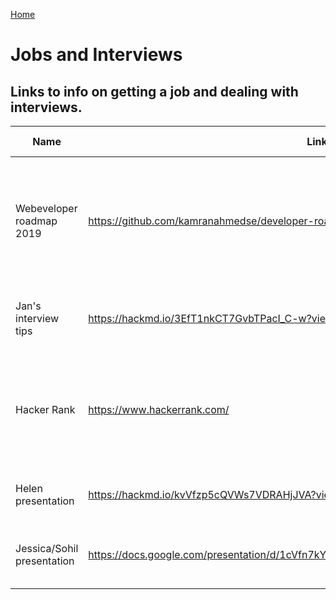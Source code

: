 [Home](../README.md)

# Jobs and Interviews

## Links to info on getting a job and dealing with interviews.

| Name          | Link          | What is it?  | Tip from
|---------------|---------------|--------------|--------------|
| Webeveloper roadmap 2019 | https://github.com/kamranahmedse/developer-roadmap | Roadmap to becoming a web developer in 2019 (front-end, back-end and devOps versions included) | Pat
| Jan's interview tips | https://hackmd.io/3EfT1nkCT7GvbTPacI_C-w?view | Jan's musings and tips on the FAC jobs process | Jan FAC17
| Hacker Rank | https://www.hackerrank.com/ | Similar to CodeWars but a bit more structured and lots of explicitly interview type q's | Gillian
| Helen presentation | https://hackmd.io/kvVfzp5cQVWs7VDRAHjJVA?view | Job preparation tips presentation | Helen (FAC13)
| Jessica/Sohil presentation | https://docs.google.com/presentation/d/1cVfn7kYvJ4YFm646RUO8Deiff9Lnk12Fc_hFmdKpfAM | Interview process | Jessica (FAC10) and Sohil (FAC6)
